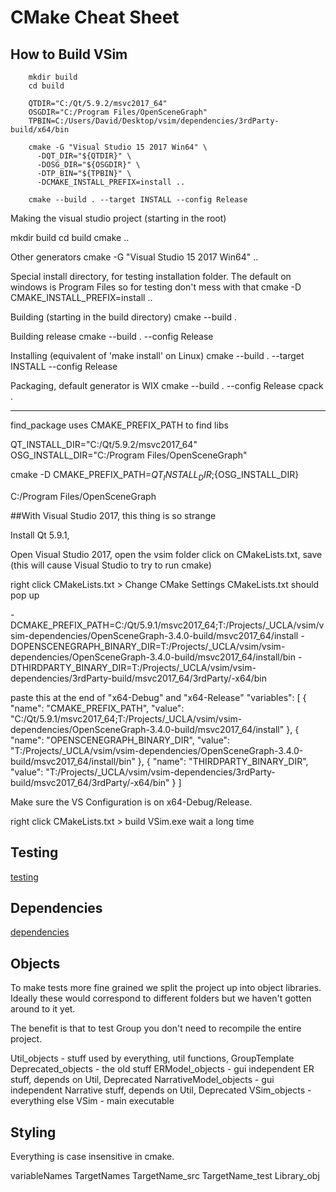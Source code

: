# CMake Cheat Sheet

## How to Build VSim

```
	mkdir build
	cd build

	QTDIR="C:/Qt/5.9.2/msvc2017_64"
	OSGDIR="C:/Program Files/OpenSceneGraph"
	TPBIN=C:/Users/David/Desktop/vsim/dependencies/3rdParty-build/x64/bin

	cmake -G "Visual Studio 15 2017 Win64" \
	  -DQT_DIR="${QTDIR}" \
	  -DOSG_DIR="${OSGDIR}" \
	  -DTP_BIN="${TPBIN}" \
	  -DCMAKE_INSTALL_PREFIX=install ..

	cmake --build . --target INSTALL --config Release
```

Making the visual studio project (starting in the root)

mkdir build
cd build
cmake ..

Other generators
cmake -G "Visual Studio 15 2017 Win64" ..

Special install directory, for testing installation folder.
The default on windows is Program Files so for testing don't mess with that
cmake -D CMAKE_INSTALL_PREFIX=install ..

Building (starting in the build directory)
cmake --build .

Building release
cmake --build . --config Release

Installing (equivalent of 'make install' on Linux)
cmake --build . --target INSTALL --config Release

Packaging, default generator is WIX
cmake --build . --config Release
cpack .


--------------

find_package uses CMAKE_PREFIX_PATH to find libs

QT_INSTALL_DIR="C:/Qt/5.9.2/msvc2017_64"
OSG_INSTALL_DIR="C:/Program Files/OpenSceneGraph"

cmake -D CMAKE_PREFIX_PATH=${QT_INSTALL_DIR};${OSG_INSTALL_DIR}

C:/Program Files/OpenSceneGraph


##With Visual Studio 2017, this thing is so strange

Install Qt 5.9.1,

Open Visual Studio 2017, open the vsim folder
click on CMakeLists.txt, save (this will cause Visual Studio to try to run cmake)

right click CMakeLists.txt > Change CMake Settings
CMakeLists.txt should pop up

  -DCMAKE_PREFIX_PATH=C:/Qt/5.9.1/msvc2017_64;T:/Projects/_UCLA/vsim/vsim-dependencies/OpenSceneGraph-3.4.0-build/msvc2017_64/install
  -DOPENSCENEGRAPH_BINARY_DIR=T:/Projects/_UCLA/vsim/vsim-dependencies/OpenSceneGraph-3.4.0-build/msvc2017_64/install/bin
  -DTHIRDPARTY_BINARY_DIR=T:/Projects/_UCLA/vsim/vsim-dependencies/3rdParty-build/msvc2017_64/3rdParty/-x64/bin

paste this at the end of "x64-Debug" and "x64-Release"
        "variables": [
          {
            "name": "CMAKE_PREFIX_PATH",
            "value": "C:/Qt/5.9.1/msvc2017_64;T:/Projects/_UCLA/vsim/vsim-dependencies/OpenSceneGraph-3.4.0-build/msvc2017_64/install"
          },
          {
            "name": "OPENSCENEGRAPH_BINARY_DIR",
            "value": "T:/Projects/_UCLA/vsim/vsim-dependencies/OpenSceneGraph-3.4.0-build/msvc2017_64/install/bin"
          },
          {
            "name": "THIRDPARTY_BINARY_DIR",
            "value": "T:/Projects/_UCLA/vsim/vsim-dependencies/3rdParty-build/msvc2017_64/3rdParty/-x64/bin"
          }
        ]

Make sure the VS Configuration is on x64-Debug/Release.

right click CMakeLists.txt > build VSim.exe
wait a long time


## Testing

[testing](testing.md)


## Dependencies

[dependencies](dependencies.md)

## Objects

To make tests more fine grained we split the project up into object libraries. Ideally these would correspond to different folders but we haven't gotten around to it yet.

The benefit is that to test Group you don't need to recompile the entire project.

Util_objects - stuff used by everything, util functions, GroupTemplate
Deprecated_objects - the old stuff
ERModel_objects - gui independent ER stuff, depends on Util, Deprecated
NarrativeModel_objects - gui independent Narrative stuff, depends on Util, Deprecated
VSim_objects - everything else
VSim - main executable

## Styling

Everything is case insensitive in cmake.

variableNames
TargetNames
TargetName_src
TargetName_test
Library_obj